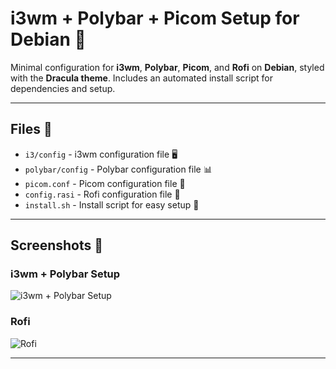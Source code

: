 # i3wm + Polybar + Picom Setup for Debian 🐧

Minimal configuration for **i3wm**, **Polybar**, **Picom**, and **Rofi** on **Debian**, styled with the **Dracula theme**. Includes an automated install script for dependencies and setup. 

---

## Files 📁

- `i3/config` - i3wm configuration file 🖥️
- `polybar/config` - Polybar configuration file 📊
- `picom.conf` - Picom configuration file 🌈
- `config.rasi` - Rofi configuration file 🎨
- `install.sh` - Install script for easy setup 📜

---

## Screenshots 📸

### i3wm + Polybar Setup  
![i3wm + Polybar Setup](https://github.com/user-attachments/assets/cb144504-32b7-4d40-a2e2-7a818a2c51b3)

### Rofi  
![Rofi](https://github.com/user-attachments/assets/1759995b-3d08-444e-b3bd-5d05e06c0157)

---
